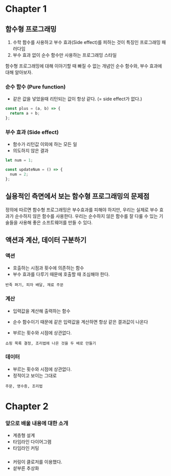 # Chapter 1

## 함수형 프로그래밍

1. 수학 함수를 사용하고 부수 효과(Side effect)를 피하는 것이 특징인 프로그래밍 패러다임
2. 부수 효과 없이 순수 함수만 사용하는 프로그래밍 스타일

함수형 프로그래밍에 대해 이야기할 때 빠질 수 없는 개념인 순수 함수와, 부수 효과에 대해 알아보자.

### 순수 함수 (Pure function)

- 같은 값을 넣었을때 리턴되는 값이 항상 같다. (= side effect가 없다.)

```javascript
const plus = (a, b) => {
  return a + b;
};
```

### 부수 효과 (Side effect)

- 함수가 리턴값 이외에 하는 모든 일
- 의도하지 않은 결과

```javascript
let num = 1;

const updateNum = () => {
  num = 2;
};
```

## 실용적인 측면에서 보는 함수형 프로그래밍의 문제점

정의에 따르면 함수형 프로그래밍은 부수효과를 피해야 하지만, 우리는 실제로 부수 효과가 순수하지 않은 함수를 사용한다.
우리는 순수하지 않은 함수를 잘 다룰 수 있는 기술들을 사용해 좋은 소프트웨어를 만들 수 있다.

## 액션과 계산, 데이터 구분하기

### 액션

- 호출하는 시점과 횟수에 의존하는 함수
- 부수 효과를 다루기 때문에 호출할 때 조심해야 한다.

```
반죽 펴기, 피자 배달, 재료 주문
```

### 계산

- 입력값을 계산해 출력하는 함수
- 순수 함수이기 때문에 같은 입력값을 계산하면 항상 같은 결과값이 나온다

- 부르는 횟수와 시점에 상관없다.

```
쇼핑 목록 결정, 조리법에 나온 것을 두 배로 만들기
```

### 데이터

- 부르는 횟수와 시점에 상관없다.
- 정적이고 보이는 그대로

```
주문, 영수증, 조리법
```

# Chapter 2

### 앞으로 배울 내용에 대한 소개

- 계층형 설계
- 타임라인 다이어그램
- 타임라인 커팅

###

- 커링이 클로저를 이용했다.
- 섵부른 추상화
